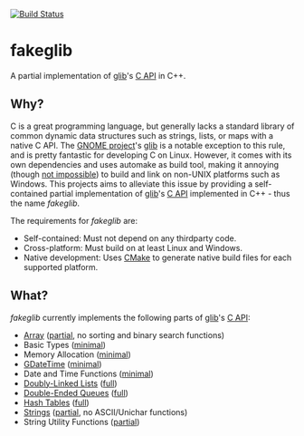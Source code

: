 [![Build Status](https://api.travis-ci.org/FabianHahn/fakeglib.svg)](https://travis-ci.org/FabianHahn/fakeglib)

# fakeglib
A partial implementation of [glib](https://github.com/GNOME/glib)'s [C API](https://docs.gtk.org/glib/) in C++.

## Why?
C is a great programming language, but generally lacks a standard library of common dynamic data structures such as strings, lists, or maps with a native C API.
The [GNOME project](https://www.gnome.org/)'s [glib](https://github.com/GNOME/glib) is a notable exception to this rule, and is pretty fantastic for developing C on Linux.
However, it comes with its own dependencies and uses automake as build tool, making it annoying (though [not impossible](https://github.com/hexchat/gtk-win32)) to build and link on non-UNIX platforms such as Windows.
This projects aims to alleviate this issue by providing a self-contained partial implementation of [glib](https://github.com/GNOME/glib)'s [C API](https://developer.gnome.org/glib/2.48/) implemented in C++ - thus the name *fakeglib*.

The requirements for *fakeglib* are:
* Self-contained: Must not depend on any thirdparty code.
* Cross-platform: Must build on at least Linux and Windows.
* Native development: Uses [CMake](https://cmake.org/) to generate native build files for each supported platform.

## What?
*fakeglib* currently implements the following parts of [glib](https://github.com/GNOME/glib)'s [C API](https://docs.gtk.org/glib/):
* [Array](https://docs.gtk.org/glib/struct.Array.html) ([partial](lib/include/fakeglib/GArray.h), no sorting and binary search functions)
* Basic Types ([minimal](lib/include/fakeglib/GTypes.h))
* Memory Allocation ([minimal](lib/include/fakeglib/GMemory.h))
* [GDateTime](https://docs.gtk.org/glib/struct.DateTime.html) ([minimal](lib/include/fakeglib//GDateTime.h))
* Date and Time Functions ([minimal](lib/include/fakeglib/GTime.h))
* [Doubly-Linked Lists](https://docs.gtk.org/glib/struct.List.html) ([full](lib/include/fakeglib/GList.h))
* [Double-Ended Queues](https://docs.gtk.org/glib/struct.Queue.html) ([full](lib/include/fakeglib/GQueue.h))
* [Hash Tables](https://docs.gtk.org/glib/struct.HashTable.html) ([full](lib/include/fakeglib/GHashTable.h))
* [Strings](https://docs.gtk.org/glib/struct.String.html) ([partial](lib/include/fakeglib/GString.h), no ASCII/Unichar functions)
* String Utility Functions ([partial](lib/include/fakeglib/GStringUtil.h))
